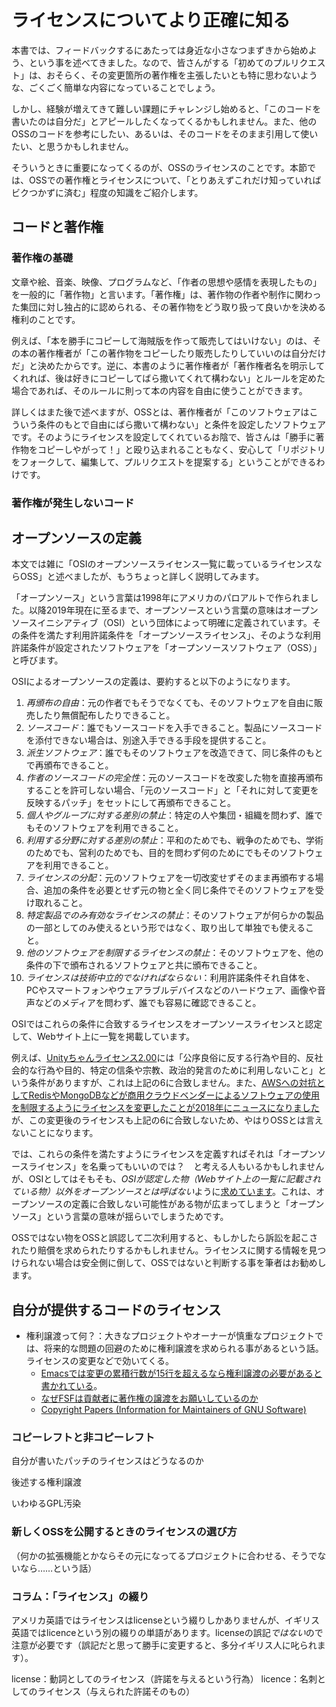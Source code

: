 # ライセンスについてより正確に知る

本書では、フィードバックするにあたっては身近な小さなつまずきから始めよう、という事を述べてきました。なので、皆さんがする「初めてのプルリクエスト」は、おそらく、その変更箇所の著作権を主張したいとも特に思わないような、ごくごく簡単な内容になっていることでしょう。

しかし、経験が増えてきて難しい課題にチャレンジし始めると、「このコードを書いたのは自分だ」とアピールしたくなってくるかもしれません。また、他のOSSのコードを参考にしたい、あるいは、そのコードをそのまま引用して使いたい、と思うかもしれません。

そういうときに重要になってくるのが、OSSのライセンスのことです。本節では、OSSでの著作権とライセンスについて、「とりあえずこれだけ知っていればビクつかずに済む」程度の知識をご紹介します。


## コードと著作権

### 著作権の基礎

文章や絵、音楽、映像、プログラムなど、「作者の思想や感情を表現したもの」を一般的に「著作物」と言います。「著作権」は、著作物の作者や制作に関わった集団に対し独占的に認められる、その著作物をどう取り扱って良いかを決める権利のことです。

例えば、「本を勝手にコピーして海賊版を作って販売してはいけない」のは、その本の著作権者が「この著作物をコピーしたり販売したりしていいのは自分だけだ」と決めたからです。逆に、本書のように著作権者が「著作権者名を明示してくれれば、後は好きにコピーしてばら撒いてくれて構わない」とルールを定めた場合であれば、そのルールに則って本の内容を自由に使うことができます。

詳しくはまた後で述べますが、OSSとは、著作権者が「このソフトウェアはこういう条件のもとで自由にばら撒いて構わない」と条件を設定したソフトウェアです。そのようにライセンスを設定してくれているお陰で、皆さんは「勝手に著作物をコピーしやがって！」と殴り込まれることもなく、安心して「リポジトリをフォークして、編集して、プルリクエストを提案する」ということができるわけです。

### 著作権が発生しないコード





## オープンソースの定義

本文では雑に「OSIのオープンソースライセンス一覧に載っているライセンスならOSS」と述べましたが、もうちょっと詳しく説明してみます。

「オープンソース」という言葉は1998年にアメリカのパロアルトで作られました。以降2019年現在に至るまで、オープンソースという言葉の意味はオープンソースイニシアティブ（OSI）という団体によって明確に定義されています。その条件を満たす利用許諾条件を「オープンソースライセンス」、そのような利用許諾条件が設定されたソフトウェアを「オープンソースソフトウェア（OSS）」と呼びます。

OSIによるオープンソースの定義は、要約すると以下のようになります。

1. *再頒布の自由*：元の作者でもそうでなくても、そのソフトウェアを自由に販売したり無償配布したりできること。
2. *ソースコード*：誰でもソースコードを入手できること。製品にソースコードを添付できない場合は、別途入手できる手段を提供すること。
3. *派生ソフトウェア*：誰でもそのソフトウェアを改造できて、同じ条件のもとで再頒布できること。
4. *作者のソースコードの完全性*：元のソースコードを改変した物を直接再頒布することを許可しない場合、「元のソースコード」と「それに対して変更を反映するパッチ」をセットにして再頒布できること。
5. *個人やグループに対する差別の禁止*：特定の人や集団・組織を問わず、誰でもそのソフトウェアを利用できること。
6. *利用する分野に対する差別の禁止*：平和のためでも、戦争のためでも、学術のためでも、営利のためでも、目的を問わず何のためにでもそのソフトウェアを利用できること。
7. *ライセンスの分配*：元のソフトウェアを一切改変せずそのまま再頒布する場合、追加の条件を必要とせず元の物と全く同じ条件でそのソフトウェアを受け取れること。
8. *特定製品でのみ有効なライセンスの禁止*：そのソフトウェアが何らかの製品の一部としてのみ使えるという形ではなく、取り出して単独でも使えること。
9. *他のソフトウェアを制限するライセンスの禁止*：そのソフトウェアを、他の条件の下で頒布されるソフトウェアと共に頒布できること。
10. *ライセンスは技術中立的でなければならない*：利用許諾条件それ自体を、PCやスマートフォンやウェアラブルデバイスなどのハードウェア、画像や音声などのメディアを問わず、誰でも容易に確認できること。

OSIではこれらの条件に合致するライセンスをオープンソースライセンスと認定して、Webサイト上に一覧を掲載しています。

例えば、[Unityちゃんライセンス2.00](https://unity-chan.com/contents/license_jp/)には「公序良俗に反する行為や目的、反社会的な行為や目的、特定の信条や宗教、政治的発言のために利用しないこと」という条件がありますが、これは上記の6に合致しません。また、[AWSへの対抗としてRedisやMongoDBなどが商用クラウドベンダーによるソフトウェアの使用を制限するようにライセンスを変更したことが2018年にニュースになりました](https://www.sbbit.jp/article/cont1/36018)が、この変更後のライセンスも上記の6に合致しないため、やはりOSSとは言えないことになります。

では、これらの条件を満たすようにライセンスを定義すればそれは「オープンソースライセンス」を名乗ってもいいのでは？　と考える人もいるかもしれませんが、OSIとしてはそもそも、*OSIが認定した物（Webサイト上の一覧に記載されている物）以外をオープンソースとは呼ばない*ように[求めています](https://opensource.org/faq#avoid-unapproved-licenses)。これは、オープンソースの定義に合致しない可能性がある物が広まってしまうと「オープンソース」という言葉の意味が揺らいでしまうためです。

OSSではない物をOSSと誤認して二次利用すると、もしかしたら訴訟を起こされたり賠償を求められたりするかもしれません。ライセンスに関する情報を見つけられない場合は安全側に倒して、OSSではないと判断する事を筆者はお勧めします。



## 自分が提供するコードのライセンス


  - 権利譲渡って何？：大きなプロジェクトやオーナーが慎重なプロジェクトでは、将来的な問題の回避のために権利譲渡を求められる事があるという話。ライセンスの変更などで効いてくる。
    - [Emacsでは変更の累積行数が15行を超えるなら権利譲渡の必要があると書かれている](https://ayatakesi.github.io/emacs/26.2/html/Copyright-Assignment.html)。
    - [なぜFSFは貢献者に著作権の譲渡をお願いしているのか](https://www.gnu.org/licenses/why-assign.html)
    - [Copyright Papers (Information for Maintainers of GNU Software)](https://www.gnu.org/prep/maintain/html_node/Copyright-Papers.html)


### コピーレフトと非コピーレフト


自分が書いたパッチのライセンスはどうなるのか

後述する権利譲渡

いわゆるGPL汚染



### 新しくOSSを公開するときのライセンスの選び方

（何かの拡張機能とかならその元になってるプロジェクトに合わせる、そうでないなら……という話）


### コラム：「ライセンス」の綴り

アメリカ英語ではライセンスはlicenseという綴りしかありませんが、イギリス英語ではlicen*c*eという別の綴りの単語があります。licen*s*eの誤記*ではない*ので注意が必要です（誤記だと思って勝手に変更すると、多分イギリス人に叱られます）。

license：動詞としてのライセンス（許諾を与えるという行為）
licence：名刺としてのライセンス（与えられた許諾そのもの）

